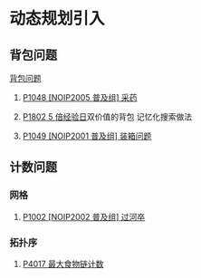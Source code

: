 # 动态规划引入

## 背包问题
[背包问题](acwing_category/basic.md)
1. [P1048 [NOIP2005 普及组] 采药]()
2. [P1802 5 倍经验日](./dynamic_programming/P1802.cpp)双价值的背包 记忆化搜索做法

1. [P1049 [NOIP2001 普及组] 装箱问题]()

## 计数问题
### 网格
1. [P1002 [NOIP2002 普及组] 过河卒](Recursion/P1002.cpp)

### 拓扑序
1. [P4017 最大食物链计数](GraphTheory/P4017.cpp)
